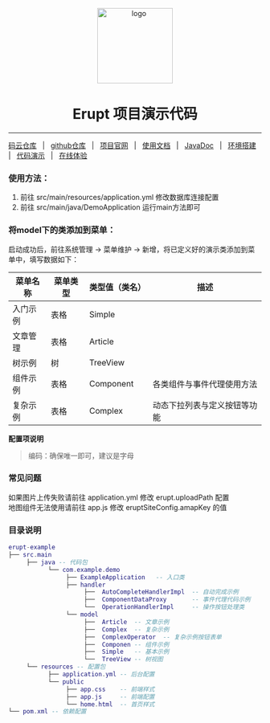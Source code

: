 <p align="center"><img src="https://www.erupt.xyz/demo/erupt.svg" height="150" alt="logo"/></p>
<h1 align="center"> Erupt 项目演示代码 </h1>

---

[码云仓库](https://gitee.com/erupt/erupt) &nbsp; | &nbsp; [github仓库](https://github.com/erupts/erupt) &nbsp; | &nbsp; 
[项目官网](https://www.erupt.xyz) &nbsp; | &nbsp; [使用文档](https://www.yuque.com/yuepeng/erupt) &nbsp; | &nbsp; 
[JavaDoc](https://apidoc.gitee.com/erupt/erupt/) &nbsp; | &nbsp; [环境搭建](https://www.yuque.com/yuepeng/erupt/tpq1l9) &nbsp; | &nbsp; 
[代码演示](https://www.erupt.xyz/#!/contrast) &nbsp; | &nbsp; [在线体验](https://www.erupt.xyz/demo)

### 使用方法：   
1. 前往 src/main/resources/application.yml 修改数据库连接配置
2. 前往 src/main/java/DemoApplication 运行main方法即可


### 将model下的类添加到菜单：

启动成功后，前往系统管理 → 菜单维护 → 新增，将已定义好的演示类添加到菜单中，填写数据如下：
  
| 菜单名称 |  菜单类型  | 类型值（类名） | 描述 |
|  ---- |  ----  | ----  | ----  |
| 入门示例 | 表格 | Simple |  |
| 文章管理 | 表格 | Article |  |
| 树示例 | 树 | TreeView |  |
| 组件示例 | 表格 | Component | 各类组件与事件代理使用方法 |
| 复杂示例 | 表格 | Complex | 动态下拉列表与定义按钮等功能 |


**配置项说明**
> 编码：确保唯一即可，建议是字母


### 常见问题
如果图片上传失败请前往 application.yml 修改 erupt.uploadPath 配置   
地图组件无法使用请前往 app.js 修改 eruptSiteConfig.amapKey 的值

### 目录说明
```lua
erupt-example
├── src.main
     ├── java -- 代码包
           └── com.example.demo
                ├── ExampleApplication   -- 入口类
                ├── handler
                     ├──  AutoCompleteHandlerImpl  -- 自动完成示例
                     ├──  ComponentDataProxy       -- 事件代理代码示例
                     └──  OperationHandlerImpl     -- 操作按钮处理类
                └── model
                     ├──  Article  -- 文章示例
                     ├──  Complex  -- 复杂示例
                     ├──  ComplexOperator  -- 复杂示例按钮表单
                     ├──  Componen -- 组件示例
                     ├──  Simple   -- 基本示例
                     └──  TreeView -- 树视图
     └── resources -- 配置包
           ├── application.yml -- 后台配置
           └── public
                ├── app.css    -- 前端样式
                ├── app.js     -- 前端配置
                └── home.html  -- 首页样式
└── pom.xml -- 依赖配置
```